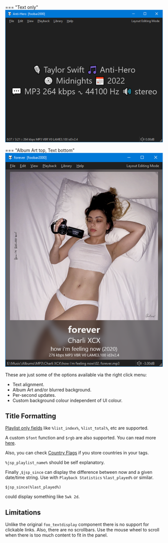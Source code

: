 === "Text only"
	![text only](../images/text-display-1.png)

=== "Album Art top, Text bottom"
	![text album art](../images/text-display-2.png)

These are just some of the options available via the right click menu:

- Text alignment.
- Album Art and/or blurred background.
- Per-second updates.
- Custom background colour independent of UI colour.

## Title Formatting
[Playlist only fields](https://wiki.hydrogenaud.io/index.php?title=Foobar2000:Title_Formatting_Reference#Playlist-only_fields) like `%list_index%`, `%list_total%`, etc are supported.

A custom `$font` function and `$rgb` are also supported. You can read more [here](../guides/font-rgb.md).

Also, you can check [Country Flags](../guides/country-flags.md) if you store countries in your tags.

`%jsp_playlist_name%` should be self explanatory.

Finally ,`$jsp_since` can display the difference between now and a given date/time string.
Use with `Playback Statistics` `%last_played%` or similar.

```
$jsp_since(%last_played%)
```

could display something like `5wk 2d`.

## Limitations
Unlike the original `foo_textdisplay` component there is no support for clickable links. Also,
there are no scrollbars. Use the mouse wheel to scroll when there is too much content to
fit in the panel.

